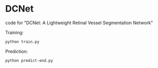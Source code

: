 # DCNet
code for "DCNet: A Lightweight Retinal Vessel Segmentation Network"


Training:

```bash
python train.py
```

Prediction:

```bash
python predict-end.py
```
